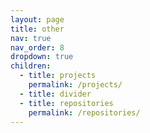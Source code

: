 ```yaml
---
layout: page
title: other
nav: true
nav_order: 8
dropdown: true
children:
  - title: projects
    permalink: /projects/
  - title: divider
  - title: repositories
    permalink: /repositories/
---
```

